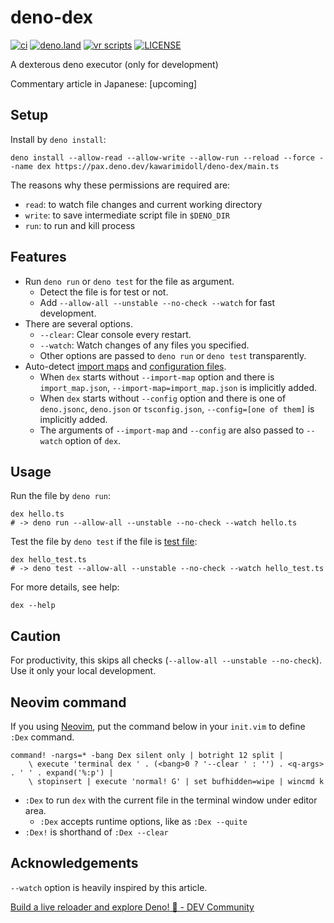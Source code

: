 # deno-dex

[![ci](https://github.com/kawarimidoll/deno-dex/workflows/ci/badge.svg)](.github/workflows/ci.yml)
[![deno.land](https://img.shields.io/badge/deno-%5E1.16.0-green?logo=deno)](https://deno.land)
[![vr scripts](https://badges.velociraptor.run/flat.svg)](https://velociraptor.run)
[![LICENSE](https://img.shields.io/badge/license-MIT-brightgreen)](LICENSE)

A dexterous deno executor (only for development)

Commentary article in Japanese: [upcoming]

## Setup

Install by `deno install`:

```
deno install --allow-read --allow-write --allow-run --reload --force --name dex https://pax.deno.dev/kawarimidoll/deno-dex/main.ts
```

The reasons why these permissions are required are:

- `read`: to watch file changes and current working directory
- `write`: to save intermediate script file in `$DENO_DIR`
- `run`: to run and kill process

## Features

- Run `deno run` or `deno test` for the file as argument.
  - Detect the file is for test or not.
  - Add `--allow-all --unstable --no-check --watch` for fast development.
- There are several options.
  - `--clear`: Clear console every restart.
  - `--watch`: Watch changes of any files you specified.
  - Other options are passed to `deno run` or `deno test` transparently.
- Auto-detect
  [import maps](https://deno.land/manual@v1.16.0/linking_to_external_code/import_maps)
  and
  [configuration files](https://deno.land/manual@v1.16.0/getting_started/configuration_file).
  - When `dex` starts without `--import-map` option and there is
    `import_map.json`, `--import-map=import_map.json` is implicitly added.
  - When `dex` starts without `--config` option and there is one of
    `deno.jsonc`, `deno.json` or `tsconfig.json`, `--config=[one of them]` is
    implicitly added.
  - The arguments of `--import-map` and `--config` are also passed to `--watch`
    option of `dex`.

## Usage

Run the file by `deno run`:

```
dex hello.ts
# -> deno run --allow-all --unstable --no-check --watch hello.ts
```

Test the file by `deno test` if the file is
[test file](https://deno.land/manual/testing#testing):

```
dex hello_test.ts
# -> deno test --allow-all --unstable --no-check --watch hello_test.ts
```

For more details, see help:

```
dex --help
```

## Caution

For productivity, this skips all checks (`--allow-all --unstable --no-check`).
Use it only your local development.

## Neovim command

If you using [Neovim](https://neovim.io/), put the command below in your
`init.vim` to define `:Dex` command.

```vim
command! -nargs=* -bang Dex silent only | botright 12 split |
    \ execute 'terminal dex ' . (<bang>0 ? '--clear ' : '') . <q-args> . ' ' . expand('%:p') |
    \ stopinsert | execute 'normal! G' | set bufhidden=wipe | wincmd k
```

- `:Dex` to run `dex` with the current file in the terminal window under editor area.
  - `:Dex` accepts runtime options, like as `:Dex --quite`
- `:Dex!` is shorthand of `:Dex --clear`

## Acknowledgements

`--watch` option is heavily inspired by this article.

[Build a live reloader and explore Deno! 🦕 - DEV Community](https://dev.to/otanriverdi/let-s-explore-deno-by-building-a-live-reloader-j47)
